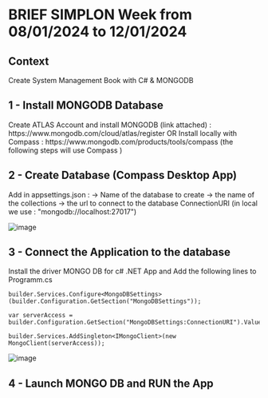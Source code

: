 <h1>BRIEF SIMPLON Week from 08/01/2024 to 12/01/2024</h1>

<h2>Context </h2>

<p>Create System Management Book with C# & MONGODB </p>

<h2>1 - Install MONGODB Database</h2>

<p>Create ATLAS Account and install MONGODB  (link attached) : https://www.mongodb.com/cloud/atlas/register 
OR Install locally with Compass : https://www.mongodb.com/products/tools/compass (the following steps will use Compass ) </p>


<h2>2 - Create Database (Compass Desktop App)</h2>

<p>Add in appsettings.json : 
  -> Name of the database to create 
  -> the name of the collections 
  -> the url to connect to the database ConnectionURI (in local we use : "mongodb://localhost:27017")
  
  ![image](https://github.com/rider974/brief_SIMPLON_library_management/assets/116554314/23531829-30f5-4e29-9cbe-283a8c31d7a4)
</p>

<h2>3 - Connect the Application to the database</h2>

<p>Install the driver MONGO DB for c# .NET App and Add the following lines to Programm.cs

````
builder.Services.Configure<MongoDBSettings>(builder.Configuration.GetSection("MongoDBSettings"));

var serverAccess = builder.Configuration.GetSection("MongoDBSettings:ConnectionURI").Value;

builder.Services.AddSingleton<IMongoClient>(new MongoClient(serverAccess));

````

![image](https://github.com/rider974/brief_SIMPLON_library_management/assets/116554314/489cbb6d-0c82-4299-8cde-4fac7449dfe1)
</p>

<h2>4 - Launch MONGO DB and RUN the App </h2>

